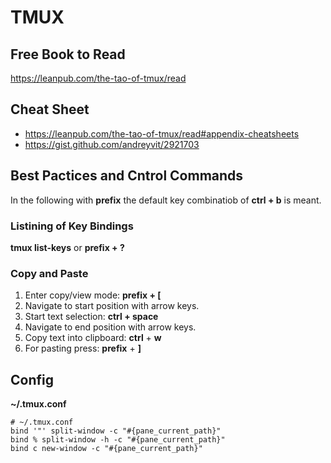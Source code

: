 # TMUX

## Free Book to Read

https://leanpub.com/the-tao-of-tmux/read

## Cheat Sheet

* https://leanpub.com/the-tao-of-tmux/read#appendix-cheatsheets
* https://gist.github.com/andreyvit/2921703

## Best Pactices and Cntrol Commands

In the following with __prefix__ the default key combinatiob of __ctrl + b__ is meant.

### Listining of Key Bindings

__tmux list-keys__ or __prefix + ?__ 

### Copy and Paste

1. Enter copy/view mode: __prefix + [__ 
1. Navigate to start position with arrow keys.
1. Start text selection: __ctrl + space__
1. Navigate to end position with arrow keys.
1. Copy text into clipboard: __ctrl__ + __w__
1. For pasting press: __prefix__ + __]__

## Config

**~/.tmux.conf**  

    # ~/.tmux.conf
    bind '"' split-window -c "#{pane_current_path}"
    bind % split-window -h -c "#{pane_current_path}"
    bind c new-window -c "#{pane_current_path}"
